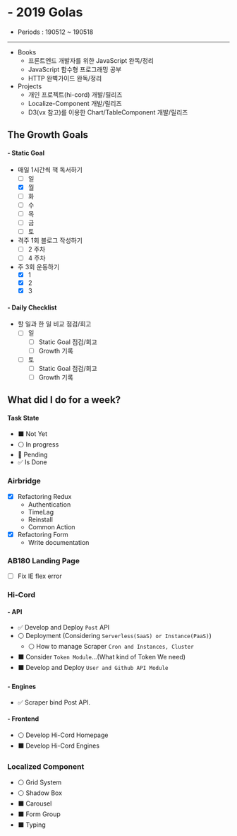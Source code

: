 # - 2019 Golas
- Periods : 190512 ~ 190518

---

- Books
  - 프론트엔드 개발자를 위한 JavaScript 완독/정리
  - JavaScript 함수형 프로그래밍 공부
  - HTTP 완벽가이드 완독/정리
- Projects
  - 개인 프로젝트(hi-cord) 개발/릴리즈
  - Localize-Component 개발/릴리즈
  - D3(vx 참고)를 이용한 Chart/TableComponent 개발/릴리즈

## The Growth Goals
#### - Static Goal
- 매일 1시간씩 책 독서하기
  - [ ] 일
  - [x] 월
  - [ ] 화
  - [ ] 수
  - [ ] 목
  - [ ] 금
  - [ ] 토
- 격주 1회 블로그 작성하기
  - [ ] 2 주차
  - [ ] 4 주차
- 주 3회 운동하기
  - [x] 1
  - [x] 2
  - [x] 3

#### - Daily Checklist
- 할 일과 한 일 비교 점검/회고
  - [ ] 일
    - [ ] Static Goal 점검/회고
    - [ ] Growth 기록
  - [ ] 토
    - [ ] Static Goal 점검/회고
    - [ ] Growth 기록

## What did I do for a week?
#### Task State
- ⬛️ Not Yet
- ⚪️ In progress
- 🔴 Pending
- ✅ Is Done

### Airbridge
- [x] Refactoring Redux
  - Authentication
  - TimeLag
  - Reinstall
  - Common Action
- [x] Refactoring Form
  - Write documentation

### AB180 Landing Page
- [ ] Fix IE flex error

### Hi-Cord
#### - API
- ✅ Develop and Deploy `Post` API
- ⚪️ Deployment (Considering `Serverless(SaaS) or Instance(PaaS)`)
  - ⚪️ How to manage Scraper `Cron and Instances, Cluster`
- ⬛️ Consider `Token Module`...(What kind of Token We need)
- ⬛️ Develop and Deploy `User and Github API Module`

#### - Engines
- ✅ Scraper bind Post API.

#### - Frontend
- ⚪️ Develop Hi-Cord Homepage
- ⬛️ Develop Hi-Cord Engines

### Localized Component
- ⚪️ Grid System
- ⚪️ Shadow Box
- ⬛️ Carousel
- ⬛️ Form Group
- ⬛️ Typing
